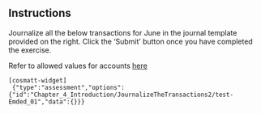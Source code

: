## Instructions

Journalize all the below transactions for June in the journal template provided on the right. Click the ‘Submit’ button once you have completed the exercise. 

Refer to allowed values for accounts [here](htt "&#8226;Cash,&#8226;Common Stock,&#013;Miscellaneous Expense,&#013;Supplies Expense,&#013;Accounts Payable, &#013;Fees Earned,&#013;Accounts Receivable,&#013;Salary Expense,&#013;Truck Expense,&#013;Cash Dividends")

```
[cosmatt-widget]
 {"type":"assessment","options":{"id":"Chapter_4_Introduction/JournalizeTheTransactions2/test-Emded_01","data":{}}} 
```
